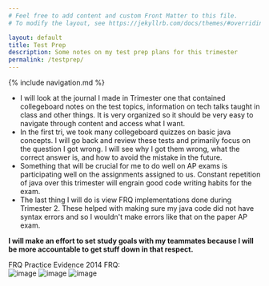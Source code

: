 ```yaml
---
# Feel free to add content and custom Front Matter to this file.
# To modify the layout, see https://jekyllrb.com/docs/themes/#overriding-theme-defaults

layout: default
title: Test Prep
description: Some notes on my test prep plans for this trimester
permalink: /testprep/
---
```


{% include navigation.md %}

* I will look at the journal I made in Trimester one that contained collegeboard notes on the test topics, information on tech talks taught in class and other things. It is very organized so it should be very easy to navigate through content and access what I want.
* In the first tri, we took many collegeboard quizzes on basic java concepts. I will go back and review these tests and primarily focus on the question I got wrong. I will see why I got them wrong, what the correct answer is, and how to avoid the mistake in the future.
* Something that will be crucial for me to do well on AP exams is participating well on the assignments assigned to us. Constant repetition of java over this trimester will engrain good code writing habits for the exam.
* The last thing I will do is view FRQ implementations done during Trimester 2. These helped with making sure my java code did not have syntax errors and so I wouldn't make errors like that on the paper AP exam.

**I will make an effort to set study goals with my teammates because I will be more accountable to get stuff down in that respect.**

FRQ Practice Evidence
2014 FRQ: <br>
![image](https://user-images.githubusercontent.com/55494721/164743715-62e6668f-a00e-4075-8c14-a7566b816008.png)
![image](https://user-images.githubusercontent.com/55494721/164743740-3fe7d087-0f34-450b-91f2-888e5c435d19.png)
![image](https://user-images.githubusercontent.com/55494721/164743779-87654de0-96fd-4d9c-af65-90bfea99918f.png)